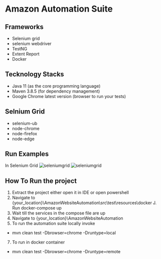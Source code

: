 # Amazon Automation Suite

## Frameworks
- Selenium grid
- selenium webdriver 
- TestNG 
- Extent Report
- Docker

## Tecknology Stacks
- Java 11 (as the core programming language)
- Maven 3.8.5 (for dependency management)
- Google Chrome latest version (browser to run your tests)

## Selnium Grid
 - selenium-ub
 - node-chrome
 - node-firefox
 - node-edge
 
## Run Examples
In Selenium Grid
![seleniumgrid](https://user-images.githubusercontent.com/31482729/204040293-3910261e-57d0-4d54-b83a-7f03ae4ed636.png)
![seleniumgrid](https://user-images.githubusercontent.com/31482729/204040317-a4b24b1c-d928-41cb-a6be-377d942964d0.png)


## How To Run the project
1. Extract the project either open it in IDE or open powershell
2. Navigate to {your_location}\AmazonWebsiteAutomation\src\test\resources\docker
J. Run docker-compose up
4. Wait till the services in the compose file are up
5. Navigate to {your_location}\AmazonWebsiteAutomation
6. To run the automation suite locally invoke 
  - mvn clean test -Dbrowser=chrome -Druntype=local
7. To run in docker container
 - mvn clean test -Dbrowser=chrome -Druntype=remote

